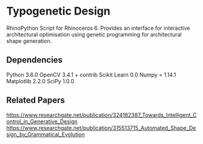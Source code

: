 Typogenetic Design
==================

RhinoPython Script for Rhinoceros 6. Provides an interface for interactive architectural optimisation 
using genetic programming for architectural shape generation.

Dependencies
------------

Python 3.6.0
OpenCV 3.4.1 + contrib
Scikit Learn 0.0
Numpy = 1.14.1
Matplotlib 2.2.0
SciPy 1.0.0

Related Papers
--------------

https://www.researchgate.net/publication/324182387_Towards_Intelligent_Control_in_Generative_Design
https://www.researchgate.net/publication/315513715_Automated_Shape_Design_by_Grammatical_Evolution
